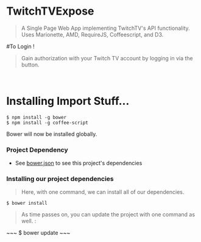 TwitchTVExpose
==============

<blockquote>A Single Page Web App implementing TwitchTV's API functionality. Uses Marionette, AMD, RequireJS, Coffeescript, and D3.</blockquote>

#To Login !

<blockquote>Gain authorization with your Twitch TV account by logging in via the button.</blockquote>

<br>


Installing Import Stuff...
==============
~~~
$ npm install -g bower
$ npm install -g coffee-script
~~~

 Bower will now be installed globally.

### Project Dependency ###
* See [bower.json](https://github.com/xjackk/twitchtvexpose/blob/master/bower.json) to see this project's dependencies

### Installing our project dependencies

<blockquote>Here, with one command, we can install all of our dependencies.</blockquote>

~~~
$ bower install
~~~

<blockquote>As time passes on, you can update the project with one command as well. :</blockquote>
~~~
$ bower update
~~~

